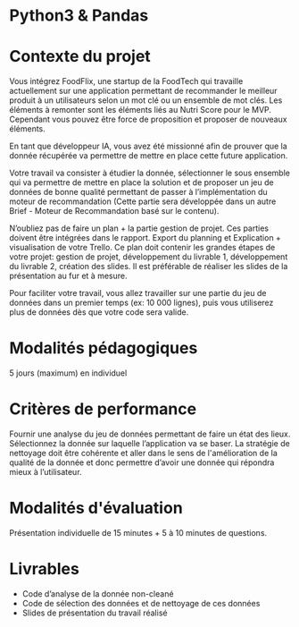 # Python3 & Pandas

# Contexte du projet

Vous intégrez FoodFlix, une startup de la FoodTech qui travaille actuellement sur une application permettant de recommander le meilleur produit à un utilisateurs selon un mot clé ou un ensemble de mot clés. Les éléments à remonter sont les éléments liés au Nutri Score pour le MVP. Cependant vous pouvez être force de proposition et proposer de nouveaux éléments.

En tant que développeur IA, vous avez été missionné afin de prouver que la donnée récupérée va permettre de mettre en place cette future application.

Votre travail va consister à étudier la donnée, sélectionner le sous ensemble qui va permettre de mettre en place la solution et de proposer un jeu de données de bonne qualité permettant de passer à l’implémentation du moteur de recommandation (Cette partie sera développée dans un autre Brief - Moteur de Recommandation basé sur le contenu).

N’oubliez pas de faire un plan + la partie gestion de projet. Ces parties doivent être intégrées dans le rapport. Export du planning et Explication + visualisation de votre Trello. Ce plan doit contenir les grandes étapes de votre projet: gestion de projet, développement du livrable 1, développement du livrable 2, création des slides. Il est préférable de réaliser les slides de la présentation au fur et à mesure.

Pour faciliter votre travail, vous allez travailler sur une partie du jeu de données dans un premier temps (ex: 10 000 lignes), puis vous utiliserez plus de données dès que votre code sera valide.

# Modalités pédagogiques

5 jours (maximum) en individuel


# Critères de performance
Fournir une analyse du jeu de données permettant de faire un état des lieux. Sélectionnez la donnée sur laquelle l’application va se baser. La stratégie de nettoyage doit être cohérente et aller dans le sens de l'amélioration de la qualité de la donnée et donc permettre d’avoir une donnée qui répondra mieux à l’utilisateur.

# Modalités d'évaluation

Présentation individuelle de 15 minutes + 5 à 10 minutes de questions.

# Livrables

- Code d’analyse de la donnée non-cleané
- Code de sélection des données et de nettoyage de ces données
- Slides de présentation du travail réalisé
